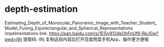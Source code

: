 # depth-estimation 
Estimating_Depth_of_Monocular_Panoramic_Image_with_Teacher_Student_Model_Fusing_Equirectangular_and_Spherical_Representations impelmentations link: https://pan.baidu.com/s/1E5jy9124kOhFnUf9-ReJGw?pwd=i9ij 提取码: i9ij 复制这段内容后打开百度网盘手机App，操作更方便哦
